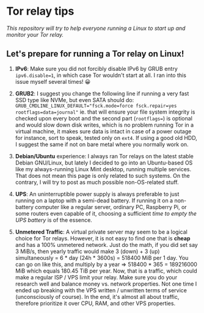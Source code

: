 # Tor relay tips

_This repository will try to help everyone running a Linux to start up and monitor your Tor relay._

## Let's prepare for running a Tor relay on Linux!

1. **IPv6**: Make sure you did not forcibly disable IPv6 by GRUB entry `ipv6.disable=1`, in which case Tor wouldn't start at all. I ran into this issue myself several times! 😀

2. **GRUB2**: I suggest you change the following line if running a very fast SSD type like NVMe, but even SATA should do: `GRUB_CMDLINE_LINUX_DEFAULT="fsck.mode=force fsck.repair=yes rootflags=data=journal"` ie. that will ensure your file system integrity is checked upon every boot and the second part (`rootflags=`) is optional and would slow down disk writes, which is no problem running Tor in a virtual machine, it makes sure data is intact in case of a power outage for instance, sort to speak, tested only on `ext4`. If using a good old HDD, I suggest the same if not on bare metal where you normally work on.

3. **Debian/Ubuntu** experience: I always ran Tor relays on the latest stable Debian GNU/Linux, but lately I decided to go into an Ubuntu-based OS like my always-running Linux Mint desktop, running multiple services. That does not mean this page is only related to such systems. On the contrary, I will try to post as much possible non-OS-related stuff.

4. **UPS**: An uninterruptible power supply is always preferable to just running on a laptop with a semi-dead battery. If running it on a non-battery computer like a regular server, ordinary PC, Raspberry Pi, or some routers even capable of it, choosing a sufficient _time to empty the UPS battery_ is of the essence.

5. **Unmetered Traffic**: A virtual private server may seem to be a logical choice for Tor relays. However, it is not easy to find one that is **cheap** and has a 100% unmetered network. Just do the math, if you did set say 3 MiB/s, then yearly traffic would make 3 (down) + 3 (up) simultaneously = 6 * day (24h * 3600s) = 518400 MiB per 1 day. You can go on like this, and multiply by a year => 518400 * 365 = 189216000 MiB which equals 180.45 TiB per year. Now, that is a traffic, which could make a regular ISP / VPS limit your relay. Make sure you do your research well and balance money vs. network properties. Not one time I ended up breaking with the VPS written / unwritten terms of service (unconsciously of course). In the end, it's almost all about traffic, therefore prioritize it over CPU, RAM, and other VPS properties.
